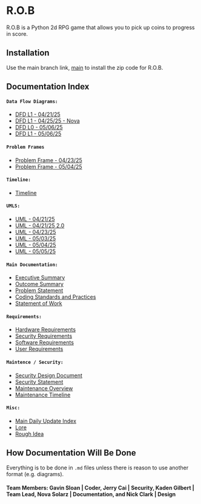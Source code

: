 # R.O.B

R.O.B is a Python 2d RPG game that allows you to pick up coins to progress in score.

## Installation

Use the main branch link, [main](https://github.com/gilbertk23/cybr404project3/tree/main) to install the zip code for R.O.B.

## Documentation Index
#### `Data Flow Diagrams:`
- [DFD L1 - 04/21/25](https://github.com/gilbertk23/cybr404project3/blob/main/Documentation/DFDs/DFD_L1_04_21_25.png)
- [DFD L1 - 04/25/25 - Nova](https://github.com/gilbertk23/cybr404project3/blob/main/Documentation/DFDs/DFD_L1_04_25_25_Nova.svg)
- [DFD L0 - 05/06/25](https://github.com/gilbertk23/cybr404project3/blob/main/Documentation/DFDs/DFD_L0_05_06_25.png)
- [DFD L1 - 05/06/25](https://github.com/gilbertk23/cybr404project3/blob/main/Documentation/DFDs/DFD_L1_05_06_25.png)

#### `Problem Frames`
- [Problem Frame - 04/23/25](https://github.com/gilbertk23/Code-R.O.B/blob/main/Documentation/Problem_Frames/Problem_Frames_04_23_25.png)
- [Problem Frame - 05/04/25](https://github.com/gilbertk23/Code-R.O.B/blob/main/Documentation/Problem_Frames/Problem%20Frames_05_04_25.png)

#### `Timeline:`
- [Timeline](https://github.com/gilbertk23/cybr404project3/blob/main/Documentation/Preliminary_Elements/Project_Timeline/Project_Timeline.png)

#### `UMLS:`
- [UML - 04/21/25](https://github.com/gilbertk23/Code-R.O.B/blob/main/Documentation/UMLs/UML_Diagram_04_21_25.png)
- [UML - 04/21/25 2.0](https://github.com/gilbertk23/Code-R.O.B/blob/main/Documentation/UMLs/UML_Diagram_04_21_25.2.0.png)
- [UML - 04/23/25](https://github.com/gilbertk23/Code-R.O.B/blob/main/Documentation/UMLs/UML_Diagram_04_23_25.png)
- [UML - 05/03/25](https://github.com/gilbertk23/Code-R.O.B/blob/main/Documentation/UMLs/UML_Diagram_05_03_25.png)
- [UML - 05/04/25](https://github.com/gilbertk23/Code-R.O.B/blob/main/Documentation/UMLs/UML_Diagram_05_04_25.png)
- [UML - 05/05/25](https://github.com/gilbertk23/Code-R.O.B/blob/main/Documentation/UMLs/UML_Diagram_05_05_25.png)

#### `Main Documentation:`
- [Executive Summary](https://github.com/gilbertk23/cybr404project3/blob/main/Documentation/Preliminary_Elements/Executive_Summary.md)
- [Outcome Summary](https://github.com/gilbertk23/cybr404project3/blob/main/Documentation/Preliminary_Elements/Outcome_Summary.md)
- [Problem Statement](https://github.com/gilbertk23/cybr404project3/blob/main/Documentation/Preliminary_Elements/Problem_Statement.md)
- [Coding Standards and Practices](https://github.com/gilbertk23/cybr404project3/blob/main/Documentation/Preliminary_Elements/Standards_and_Practices_Statement.md)
- [Statement of Work](https://github.com/gilbertk23/cybr404project3/blob/main/Documentation/Preliminary_Elements/Statement_of_Work.md)

#### `Requirements:`
- [Hardware Requirements](https://github.com/gilbertk23/cybr404project3/blob/main/Documentation/Requirements/Hardware_Requirements.md)
- [Security Requirements](https://github.com/gilbertk23/cybr404project3/blob/main/Documentation/Requirements/Security%20Requirements.md)
- [Software Requirements](https://github.com/gilbertk23/cybr404project3/blob/main/Documentation/Requirements/Software_Requirements.md)
- [User Requirements](https://github.com/gilbertk23/cybr404project3/blob/main/Documentation/Requirements/User_Requirements.md)

#### `Maintence / Security:`
- [Security Design Document](https://github.com/gilbertk23/cybr404project3/blob/main/Documentation/Security/Security%20Design%20Document.md)
- [Security Statement](https://github.com/gilbertk23/cybr404project3/blob/main/Documentation/Security/Security%20Statement.md)
- [Maintenance Overview](https://github.com/gilbertk23/cybr404project3/blob/main/Documentation/Maintenance/Maintenance_Overview.md)
- [Maintenance Timeline](https://github.com/gilbertk23/cybr404project3/blob/main/Documentation/Maintenance/Maintenance_Timeline.md)

#### `Misc:`
- [Main Daily Update Index](https://github.com/gilbertk23/cybr404project3/tree/main/Documentation/Daily_Updates)
- [Lore](https://github.com/gilbertk23/cybr404project3/tree/main/Documentation/LORE)
- [Rough Idea](https://github.com/gilbertk23/cybr404project3/blob/main/Documentation/rough_idea.md)




## How Documentation Will Be Done
Everything is to be done in `.md` files unless there is reason to use another format (e.g. diagrams).

#### Team Members: Gavin Sloan | Coder, Jerry Cai | Security, Kaden Gilbert | Team Lead, Nova Solarz | Documentation, and Nick Clark | Design
